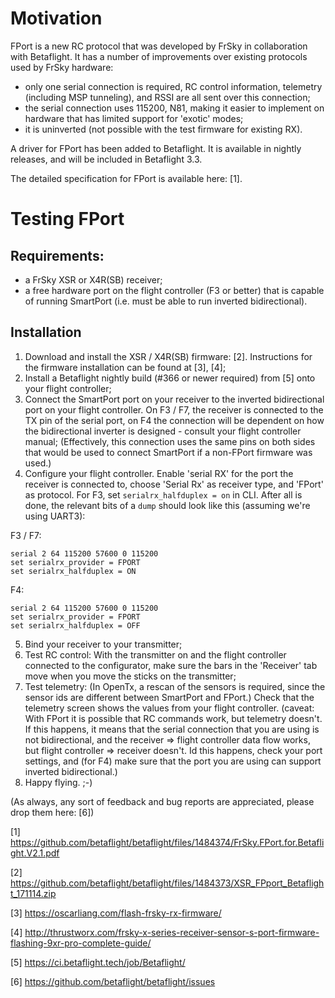 # Motivation

FPort is a new RC protocol that was developed by FrSky in collaboration with Betaflight. It has a number of improvements over existing protocols used by FrSky hardware:

- only one serial connection is required, RC control information, telemetry (including MSP tunneling), and RSSI are all sent over this connection;
- the serial connection uses 115200, N81, making it easier to implement on hardware that has limited support for 'exotic' modes;
- it is uninverted (not possible with the test firmware for existing RX).

A driver for FPort has been added to Betaflight. It is available in nightly releases, and will be included in Betaflight 3.3.

The detailed specification for FPort is available here: [1].




# Testing FPort

## Requirements:
- a FrSky XSR or X4R(SB) receiver;
- a free hardware port on the flight controller (F3 or better) that is capable of running SmartPort (i.e. must be able to run inverted bidirectional).

## Installation
1. Download and install the XSR / X4R(SB) firmware: [2]. Instructions for the firmware installation can be found at [3], [4];
2. Install a Betaflight nightly build (#366 or newer required) from [5] onto your flight controller;
3. Connect the SmartPort port on your receiver to the inverted bidirectional port on your flight controller. On F3 / F7, the receiver is connected to the TX pin of the serial port, on F4 the connection will be dependent on how the bidirectional inverter is designed - consult your flight controller manual; (Effectively, this connection uses the same pins on both sides that would be used to connect SmartPort if a non-FPort firmware was used.)
4. Configure your flight controller. Enable 'serial RX' for the port the receiver is connected to, choose 'Serial Rx' as receiver type, and 'FPort' as protocol. For F3, set `serialrx_halfduplex = on` in CLI. After all is done, the relevant bits of a `dump` should look like this (assuming we're using UART3):

F3 / F7:

    serial 2 64 115200 57600 0 115200
    set serialrx_provider = FPORT
    set serialrx_halfduplex = ON

F4:

    serial 2 64 115200 57600 0 115200
    set serialrx_provider = FPORT
    set serialrx_halfduplex = OFF


5. Bind your receiver to your transmitter;
6. Test RC control: With the transmitter on and the flight controller connected to the configurator, make sure the bars in the 'Receiver' tab move when you move the sticks on the transmitter;
7. Test telemetry: (In OpenTx, a rescan of the sensors is required, since the sensor ids are different between SmartPort and FPort.) Check that the telemetry screen shows the values from your flight controller. (caveat: With FPort it is possible that RC commands work, but telemetry doesn't. If this happens, it means that the serial connection that you are using is not bidirectional, and the receiver => flight controller data flow works, but flight controller => receiver doesn't. Id this happens, check your port settings, and (for F4) make sure that the port you are using can support inverted bidirectional.)
8. Happy flying. ;-)

(As always, any sort of feedback and bug reports are appreciated, please drop them here: [6])





[1] https://github.com/betaflight/betaflight/files/1484374/FrSky.FPort.for.Betaflight.V2.1.pdf

[2] https://github.com/betaflight/betaflight/files/1484373/XSR_FPport_Betaflight_171114.zip

[3] https://oscarliang.com/flash-frsky-rx-firmware/

[4] http://thrustworx.com/frsky-x-series-receiver-sensor-s-port-firmware-flashing-9xr-pro-complete-guide/

[5] https://ci.betaflight.tech/job/Betaflight/

[6] https://github.com/betaflight/betaflight/issues